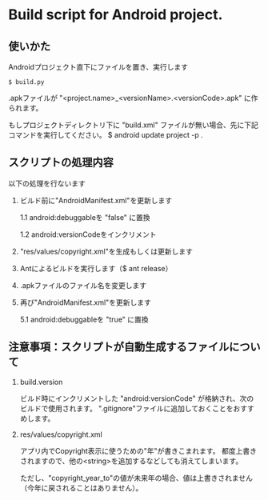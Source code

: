 # Build script for Android project.



## 使いかた
Androidプロジェクト直下にファイルを置き、実行します

    $ build.py
.apkファイルが "\<project.name\>_\<versionName\>.\<versionCode\>.apk" に作られます。

もしプロジェクトディレクトリ下に "build.xml" ファイルが無い場合、先に下記コマンドを実行してください。
    $ android update project -p .



## スクリプトの処理内容
以下の処理を行ないます

1. ビルド前に"AndroidManifest.xml"を更新します

    1.1 android:debuggableを "false" に置換

    1.2 android:versionCodeをインクリメント

1. "res/values/copyright.xml"を生成もしくは更新します

1. Antによるビルドを実行します（$ ant release）

1. .apkファイルのファイル名を変更します

1. 再び"AndroidManifest.xml"を更新します

    5.1 android:debuggableを "true" に置換



## 注意事項：スクリプトが自動生成するファイルについて

1. build.version

    ビルド時にインクリメントした "android:versionCode" が格納され、次のビルドで使用されます。
    ".gitignore"ファイルに追加しておくことをおすすめします。

1. res/values/copyright.xml

    アプリ内でCopyright表示に使うための"年"が書きこまれます。
    都度上書きされますので、他の\<string\>を追加するなどしても消えてしまいます。

    ただし、"copyright_year_to"の値が未来年の場合、値は上書きされません
    （今年に戻されることはありません）。

